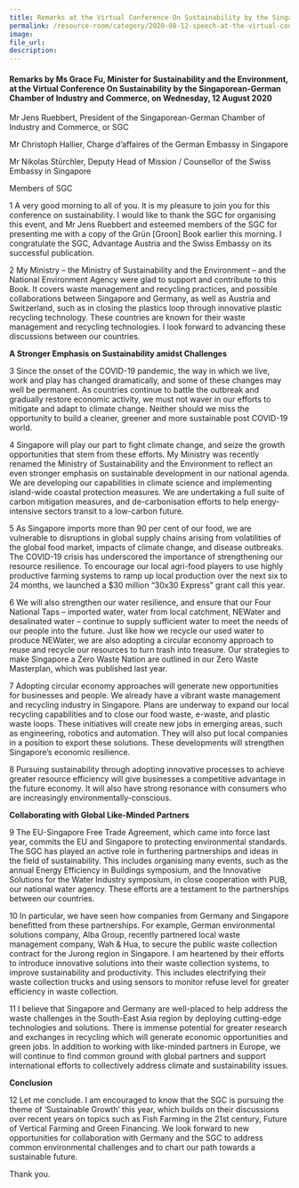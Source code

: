 ```yaml
---  
title: Remarks at the Virtual Conference On Sustainability by the Singaporean-German Chamber of Industry and Commerce - Grace Fu  
permalink: /resource-room/category/2020-08-12-speech-at-the-virtual-conference-on-sustainability/  
image:  
file_url:  
description:  
---  
```


#### Remarks by Ms Grace Fu, Minister for Sustainability and the Environment, at the Virtual Conference On Sustainability by the Singaporean-German Chamber of Industry and Commerce, on Wednesday, 12 August 2020  

Mr Jens Ruebbert, President of the Singaporean-German Chamber of Industry and Commerce, or SGC  

Mr Christoph Hallier, Charge d’affaires of the German Embassy in Singapore  

Mr Nikolas Stürchler, Deputy Head of Mission / Counsellor of the Swiss Embassy in Singapore  

Members of SGC  

1 A very good morning to all of you. It is my pleasure to join you for this conference on sustainability. I would like to thank the SGC for organising this event, and Mr Jens Ruebbert and esteemed members of the SGC for presenting me with a copy of the Grün [Groon] Book earlier this morning. I congratulate the SGC, Advantage Austria and the Swiss Embassy on its successful publication.  

2 My Ministry – the Ministry of Sustainability and the Environment – and the National Environment Agency were glad to support and contribute to this Book. It covers waste management and recycling practices, and possible collaborations between Singapore and Germany, as well as Austria and Switzerland, such as in closing the plastics loop through innovative plastic recycling technology. These countries are known for their waste management and recycling technologies. I look forward to advancing these discussions between our countries.  

**A Stronger Emphasis on Sustainability amidst Challenges**  

3 Since the onset of the COVID-19 pandemic, the way in which we live, work and play has changed dramatically, and some of these changes may well be permanent. As countries continue to battle the outbreak and gradually restore economic activity, we must not waver in our efforts to mitigate and adapt to climate change. Neither should we miss the opportunity to build a cleaner, greener and more sustainable post COVID-19 world.  

4 Singapore will play our part to fight climate change, and seize the growth opportunities that stem from these efforts. My Ministry was recently renamed the Ministry of Sustainability and the Environment to reflect an even stronger emphasis on sustainable development in our national agenda. We are developing our capabilities in climate science and implementing island-wide coastal protection measures. We are undertaking a full suite of carbon mitigation measures, and de-carbonisation efforts to help energy-intensive sectors transit to a low-carbon future.  

5 As Singapore imports more than 90 per cent of our food, we are vulnerable to disruptions in global supply chains arising from volatilities of the global food market, impacts of climate change, and disease outbreaks. The COVID-19 crisis has underscored the importance of strengthening our resource resilience. To encourage our local agri-food players to use highly productive farming systems to ramp up local production over the next six to 24 months, we launched a $30 million “30x30 Express” grant call this year.  

6 We will also strengthen our water resilience, and ensure that our Four National Taps – imported water, water from local catchment, NEWater and desalinated water – continue to supply sufficient water to meet the needs of our people into the future. Just like how we recycle our used water to produce NEWater, we are also adopting a circular economy approach to reuse and recycle our resources to turn trash into treasure. Our strategies to make Singapore a Zero Waste Nation are outlined in our Zero Waste Masterplan, which was published last year.  

7 Adopting circular economy approaches will generate new opportunities for businesses and people. We already have a vibrant waste management and recycling industry in Singapore. Plans are underway to expand our local recycling capabilities and to close our food waste, e-waste, and plastic waste loops. These initiatives will create new jobs in emerging areas, such as engineering, robotics and automation. They will also put local companies in a position to export these solutions. These developments will strengthen Singapore’s economic resilience.  

8 Pursuing sustainability through adopting innovative processes to achieve greater resource efficiency will give businesses a competitive advantage in the future economy. It will also have strong resonance with consumers who are increasingly environmentally-conscious.  

**Collaborating with Global Like-Minded Partners**  

9 The EU-Singapore Free Trade Agreement, which came into force last year, commits the EU and Singapore to protecting environmental standards. The SGC has played an active role in furthering partnerships and ideas in the field of sustainability. This includes organising many events, such as the annual Energy Efficiency in Buildings symposium, and the Innovative Solutions for the Water Industry symposium, in close cooperation with PUB, our national water agency. These efforts are a testament to the partnerships between our countries.  

10 In particular, we have seen how companies from Germany and Singapore benefitted from these partnerships. For example, German environmental solutions company, Alba Group, recently partnered local waste management company, Wah & Hua, to secure the public waste collection contract for the Jurong region in Singapore. I am heartened by their efforts to introduce innovative solutions into their waste collection systems, to improve sustainability and productivity. This includes electrifying their waste collection trucks and using sensors to monitor refuse level for greater efficiency in waste collection.  

11 I believe that Singapore and Germany are well-placed to help address the waste challenges in the South-East Asia region by deploying cutting-edge technologies and solutions. There is immense potential for greater research and exchanges in recycling which will generate economic opportunities and green jobs. In addition to working with like-minded partners in Europe, we will continue to find common ground with global partners and support international efforts to collectively address climate and sustainability issues.  

**Conclusion**  

12 Let me conclude. I am encouraged to know that the SGC is pursuing the theme of ‘Sustainable Growth’ this year, which builds on their discussions over recent years on topics such as Fish Farming in the 21st century, Future of Vertical Farming and Green Financing. We look forward to new opportunities for collaboration with Germany and the SGC to address common environmental challenges and to chart our path towards a sustainable future.  

Thank you.  
